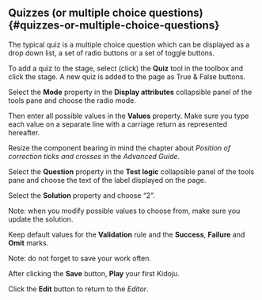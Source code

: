 ## Quizzes (or multiple choice questions) {#quizzes-or-multiple-choice-questions}

The typical quiz is a multiple choice question which can be displayed as a drop down list, a set of radio buttons or a set of toggle buttons.

To add a quiz to the stage, select (click) the **Quiz** tool in the toolbox and click the stage. A new quiz is added to the page as True &amp; False buttons.

Select the **Mode** property in the **Display attributes** collapsible panel of the tools pane and choose the radio mode.

Then enter all possible values in the **Values** property. Make sure you type each value on a separate line with a carriage return as represented hereafter.

Resize the component bearing in mind the chapter about _Position of correction ticks and crosses_ in the _Advanced Guide_.

Select the **Question** property in the **Test logic** collapsible panel of the tools pane and choose the text of the label displayed on the page.

Select the **Solution** property and choose “2”.

Note: when you modify possible values to choose from, make sure you update the solution.

Keep default values for the **Validation** rule and the **Success**, **Failure** and **Omit** marks.

Note: do not forget to save your work often.

After clicking the **Save** button, **Play** your first Kidoju.

Click the **Edit** button to return to the _Editor_.